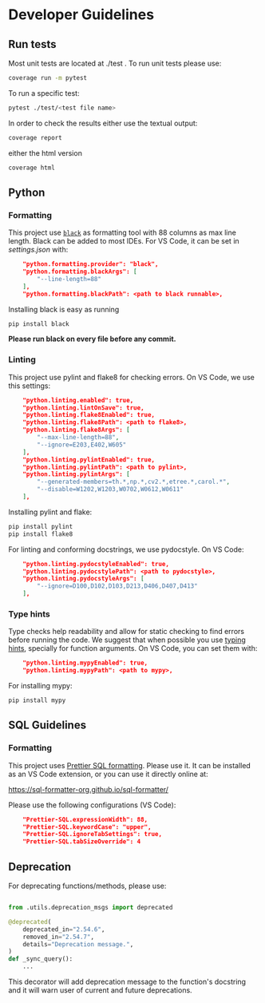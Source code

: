 # Developer Guidelines

## Run tests

Most unit tests are located at ./test . To run unit tests please use:
```bash
coverage run -m pytest
```

To run a specific test:
```bash
pytest ./test/<test file name>
```

In order to check the results either use the textual output:
```bash
coverage report
```
either the html version
```bash
coverage html
```

## Python

### Formatting

This project use [`black`](https://github.com/psf/black) as formatting tool with 88 columns as max line length. Black can be added to most IDEs. For VS Code, it can be set in *settings.json* with:
```json
    "python.formatting.provider": "black",
    "python.formatting.blackArgs": [
        "--line-length=88"
    ],
    "python.formatting.blackPath": <path to black runnable>,
``` 
Installing black is easy as running 
```bash
pip install black
```

**Please run black on every file before any commit.**

### Linting

This project use pylint and flake8 for checking errors. On VS Code, we use this settings:
```json
    "python.linting.enabled": true,
    "python.linting.lintOnSave": true,
    "python.linting.flake8Enabled": true,
    "python.linting.flake8Path": <path to flake8>,
    "python.linting.flake8Args": [
        "--max-line-length=88",
        "--ignore=E203,E402,W605"
    ],
    "python.linting.pylintEnabled": true,
    "python.linting.pylintPath": <path to pylint>,
    "python.linting.pylintArgs": [
        "--generated-members=th.*,np.*,cv2.*,etree.*,carol.*",
        "--disable=W1202,W1203,W0702,W0612,W0611"
    ],
```
Installing pylint and flake:
```bash
pip install pylint
pip install flake8
```

For linting and conforming docstrings, we use pydocstyle. On VS Code:
```json
    "python.linting.pydocstyleEnabled": true,
    "python.linting.pydocstylePath": <path to pydocstyle>,
    "python.linting.pydocstyleArgs": [
        "--ignore=D100,D102,D103,D213,D406,D407,D413"
    ],
```

### Type hints

Type checks help readability and allow for static checking to find errors before running the code. We suggest that when possible you use [typing hints](https://docs.python.org/3/library/typing.html), specially for function arguments.
On VS Code, you can set them with:
```json
    "python.linting.mypyEnabled": true,
    "python.linting.mypyPath": <path to mypy>,
```

For installing mypy:
```bash
pip install mypy
```

## SQL Guidelines

### Formatting

This project uses [Prettier SQL formatting](https://github.com/sql-formatter-org/sql-formatter). Please use it. It can be installed as an VS Code extension, or you can use it directly online at:

https://sql-formatter-org.github.io/sql-formatter/

Please use the following configurations (VS Code):
```json
    "Prettier-SQL.expressionWidth": 88,
    "Prettier-SQL.keywordCase": "upper",
    "Prettier-SQL.ignoreTabSettings": true,
    "Prettier-SQL.tabSizeOverride": 4
```

## Deprecation
For deprecating functions/methods, please use:

```python

from .utils.deprecation_msgs import deprecated

@deprecated(
    deprecated_in="2.54.6",
    removed_in="2.54.7",
    details="Deprecation message.",
)
def _sync_query():
    ...
```

This decorator will add deprecation message to the function's docstring and it will warn
user of current and future deprecations.
